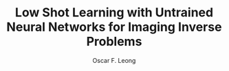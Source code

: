 ---
paperId: 62
author: Oscar F. Leong
publicationauthor: Leong, O. F.
title: Low Shot Learning with Untrained Neural Networks for Imaging Inverse Problems
pdf: Oral_Leong_Oscar.pdf
poster: --
alt: --
type: Oral
topic: Representation Learning
link: https://research.latinxinai.org/papers/neurips/2019/pdf/Oral_Leong_Oscar.pdf
conference: neurips
year: 2019
tags: neurips-2019-op
location: Vancouver, Canada
---
